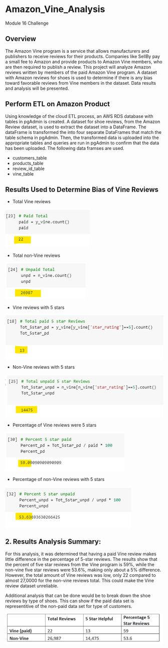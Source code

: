 # Amazon_Vine_Analysis
Module 16 Challenge

## Overview 

The Amazon Vine program is a service that allows manufacturers and publishers to receive reviews for their products. Companies like SellBy pay a small fee to Amazon and provide products to Amazon Vine members, who are then required to publish a review. This project will analyze Amazon reviews written by members of the paid Amazon Vine program. A dataset with Amazon reviews for shoes is used to determine if there is any bias toward favorable reviews from Vine members in the dataset. Data results and analysis will be presented.

## Perform ETL on Amazon Product
Using knowledge of the cloud ETL process, an AWS RDS database with tables in pgAdmin is created. A dataset for shoe reviews, from the Amazon Review dataset, is used to  extract the dataset into a DataFrame. The dataFrame is transformed the into four separate DataFrames that match the table schema in pgAdmin. Then, the transformed data is uploaded into the appropriate tables and queries are run in pgAdmin to confirm that the data has been uploaded. The following data framses are used.

- customers_table
- products_table
- review_id_table
- vine_table 

## Results Used to Determine Bias of Vine Reviews

- Total Vine reviews 

![image_VinePaid_total.png](VinePaid_total.png)

- Total non-Vine reviews 

![image_NonPaid_total.png](NonPaid_total.png)

- Vine reviews with 5 stars

![image_Tot_pd_StarReviews.png](Tot_pd_StarReviews.png)

- Non-Vine reviews with 5 stars

![image_Tot_nonpd_StarReviews.png](Tot_nonpd_StarReviews.png)

- Percentage of Vine reviews were 5 stars

 ![image_PercentStartVinePd.png](PercentStartVinePd.png)

- Percentage of non-Vine reviews with 5 stars

![image_PercentStarNonPd.png](PercentStarNonPd.png)

## 2.	Results Analysis Summary: 
For this analysis, it was determined that having a paid Vine review makes little difference in the percentage of 5-star reviews. The results show that the percent of five star reviews from the Vine program is 59%, while the non-vine five star reviews were 53.6%, making only about a 5% difference. However, the total amount of Vine reviews was low, only 22 compared to almost 27,0000 for the non-vine reviews total. This could make the Vine review dataset unreliable.  

Additional analysis that can be done would be to break down the shoe reviews by type of shoes.  This can show if the paid data set is representitive of the non-paid data set for type of customers.  

![image_Grid2.png](Grid2.png)


